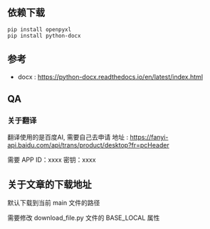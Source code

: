 ## 依赖下载

```shell
pip install openpyxl 
pip install python-docx

```

## 参考

- docx : https://python-docx.readthedocs.io/en/latest/index.html

## QA

### 关于翻译

翻译使用的是百度AI, 需要自己去申请
地址 : https://fanyi-api.baidu.com/api/trans/product/desktop?fr=pcHeader

需要 APP ID：xxxx
密钥：xxxx

## 关于文章的下载地址

默认下载到当前 main 文件的路径

需要修改 download_file.py 文件的 BASE_LOCAL 属性
